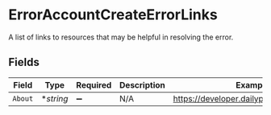 # ErrorAccountCreateErrorLinks

A list of links to resources that may be helpful in resolving the error.


## Fields

| Field                                     | Type                                      | Required                                  | Description                               | Example                                   |
| ----------------------------------------- | ----------------------------------------- | ----------------------------------------- | ----------------------------------------- | ----------------------------------------- |
| `About`                                   | **string*                                 | :heavy_minus_sign:                        | N/A                                       | https://developer.dailypay.com/tag/Errors |